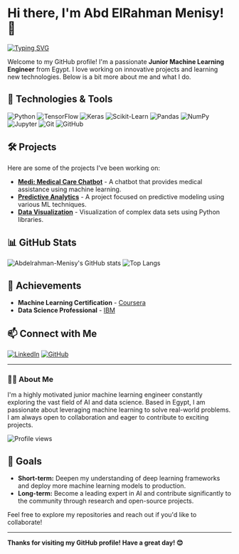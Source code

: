 # Hi there, I'm Abd ElRahman Menisy! 👋

[![Typing SVG](https://readme-typing-svg.herokuapp.com?font=Fira+Code&size=24&pause=1000&color=000000&width=435&lines=Junior+Machine+Learning+Engineer;Always+learning+new+things;Open+to+collaborations)](https://git.io/typing-svg)

Welcome to my GitHub profile! I'm a passionate **Junior Machine Learning Engineer** from Egypt. I love working on innovative projects and learning new technologies. Below is a bit more about me and what I do.

## 🔧 Technologies & Tools

![Python](https://img.shields.io/badge/-Python-333333?style=flat&logo=python)
![TensorFlow](https://img.shields.io/badge/-TensorFlow-333333?style=flat&logo=tensorflow)
![Keras](https://img.shields.io/badge/-Keras-333333?style=flat&logo=keras)
![Scikit-Learn](https://img.shields.io/badge/-Scikit--Learn-333333?style=flat&logo=scikit-learn)
![Pandas](https://img.shields.io/badge/-Pandas-333333?style=flat&logo=pandas)
![NumPy](https://img.shields.io/badge/-NumPy-333333?style=flat&logo=numpy)
![Jupyter](https://img.shields.io/badge/-Jupyter-333333?style=flat&logo=jupyter)
![Git](https://img.shields.io/badge/-Git-333333?style=flat&logo=git)
![GitHub](https://img.shields.io/badge/-GitHub-333333?style=flat&logo=github)

## 🛠 Projects

Here are some of the projects I've been working on:

- **[Medi: Medical Care Chatbot](https://github.com/Abdelrahman-Menisy/medi)** - A chatbot that provides medical assistance using machine learning.
- **[Predictive Analytics](https://github.com/Abdelrahman-Menisy/predictive-analytics)** - A project focused on predictive modeling using various ML techniques.
- **[Data Visualization](https://github.com/Abdelrahman-Menisy/data-visualization)** - Visualization of complex data sets using Python libraries.

## 📊 GitHub Stats

![Abdelrahman-Menisy's GitHub stats](https://github-readme-stats.vercel.app/api?username=Abdelrahman-Menisy&show_icons=true&theme=dark)
![Top Langs](https://github-readme-stats.vercel.app/api/top-langs/?username=Abdelrahman-Menisy&layout=compact&theme=dark)

## 🏅 Achievements

- **Machine Learning Certification** - [Coursera](https://www.coursera.org/)
- **Data Science Professional** - [IBM](https://www.ibm.com/)

## 📫 Connect with Me

[![LinkedIn](https://img.shields.io/badge/-LinkedIn-0077B5?style=flat&logo=linkedin)](https://www.linkedin.com/in/abd-elrahman-menisy-7aab40232)
[![GitHub](https://img.shields.io/badge/-GitHub-333333?style=flat&logo=github)](https://github.com/Abdelrahman-Menisy)

---

### 🧑‍💻 About Me

I'm a highly motivated junior machine learning engineer constantly exploring the vast field of AI and data science. Based in Egypt, I am passionate about leveraging machine learning to solve real-world problems. I am always open to collaboration and eager to contribute to exciting projects.

![Profile views](https://gpvc.arturio.dev/Abdelrahman-Menisy)

## 🎯 Goals

- **Short-term:** Deepen my understanding of deep learning frameworks and deploy more machine learning models to production.
- **Long-term:** Become a leading expert in AI and contribute significantly to the community through research and open-source projects.

Feel free to explore my repositories and reach out if you'd like to collaborate!

---

**Thanks for visiting my GitHub profile! Have a great day! 😊**
